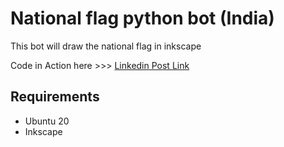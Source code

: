 # National flag python bot (India)
This bot will draw the national flag in inkscape

Code in Action here >>> [Linkedin Post Link](https://www.linkedin.com/posts/santhosh-kumard_python-india-independenceday-activity-6832655324806172673-nOaU)

## Requirements
* Ubuntu 20
* Inkscape

